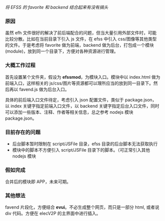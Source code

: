 *将 EFSS 的 favorite 和 backend 结合起来有没有搞头*

### 原因

虽然 efh 文件很好的解决了前后端配合的问题，但当大量引用外部文件时，可能比较分散。比如在当前目录下引入 js 文件，在 efss 中引入 css/图像等其他类型的文件。于是考虑将 favorite 做为前端，backend 做为后台，打包成一个模块(module)，放到同一个目录下，方便对各种资源进行管理。

### 大概工作过程

首先设置某个文件夹，假设为 **efssmod**，为模块入口。模块中以 index.html 做为前端入口，这样相关的 js/css/图片等资源都可以理所应当的放到同一目录下。然后再以 favend.js 做为后台入口。

具体的前后端入口文件待定，考虑引入 json 配置文件，类似于 package.json，以 index 关键字指定前端入口文件，以 backend 关键字指定后台入口文件，同时可以添加一些版本、注释、作者等相关信息，总之参考 nodejs 模块 package.json。

### 目前存在的问题

- 后台脚本暂时限制在 script/JSFile 目录，efss 目录的后台脚本无法获取执行
- 模块中的脚本不方便引入 script/JSFile 目录下的脚本。（可正常引入其他 nodejs 模块

### 假如完成

合并后的模块即 APP，未来可期。

### 其他想法

favend 片段化，方便结合 **evui**。不必生成整个网页，而只是一部分 html, 或者说 div 代码。方便在 elecV2P 的主界面中进行插入。